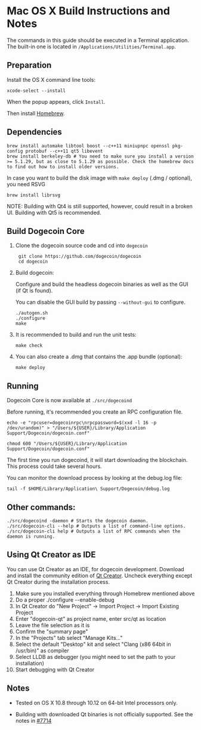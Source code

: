 Mac OS X Build Instructions and Notes
====================================
The commands in this guide should be executed in a Terminal application.
The built-in one is located in `/Applications/Utilities/Terminal.app`.

Preparation
-----------
Install the OS X command line tools:

`xcode-select --install`

When the popup appears, click `Install`.

Then install [Homebrew](http://brew.sh).

Dependencies
----------------------

    brew install automake libtool boost --c++11 miniupnpc openssl pkg-config protobuf --c++11 qt5 libevent
    brew install berkeley-db # You need to make sure you install a version >= 5.1.29, but as close to 5.1.29 as possible. Check the homebrew docs to find out how to install older versions.

In case you want to build the disk image with `make deploy` (.dmg / optional), you need RSVG

    brew install librsvg

NOTE: Building with Qt4 is still supported, however, could result in a broken UI. Building with Qt5 is recommended.

Build Dogecoin Core
------------------------

1. Clone the dogecoin source code and cd into `dogecoin`

        git clone https://github.com/dogecoin/dogecoin
        cd dogecoin

2.  Build dogecoin:

    Configure and build the headless dogecoin binaries as well as the GUI (if Qt is found).

    You can disable the GUI build by passing `--without-gui` to configure.

        ./autogen.sh
        ./configure
        make

3.  It is recommended to build and run the unit tests:

        make check

4.  You can also create a .dmg that contains the .app bundle (optional):

        make deploy

Running
-------

Dogecoin Core is now available at `./src/dogecoind`

Before running, it's recommended you create an RPC configuration file.

    echo -e "rpcuser=dogecoinrpc\nrpcpassword=$(xxd -l 16 -p /dev/urandom)" > "/Users/${USER}/Library/Application Support/Dogecoin/dogecoin.conf"

    chmod 600 "/Users/${USER}/Library/Application Support/Dogecoin/dogecoin.conf"

The first time you run dogecoind, it will start downloading the blockchain. This process could take several hours.

You can monitor the download process by looking at the debug.log file:

    tail -f $HOME/Library/Application\ Support/Dogecoin/debug.log

Other commands:
-------

    ./src/dogecoind -daemon # Starts the dogecoin daemon.
    ./src/dogecoin-cli --help # Outputs a list of command-line options.
    ./src/dogecoin-cli help # Outputs a list of RPC commands when the daemon is running.

Using Qt Creator as IDE
------------------------
You can use Qt Creator as an IDE, for dogecoin development.
Download and install the community edition of [Qt Creator](https://www.qt.io/download/).
Uncheck everything except Qt Creator during the installation process.

1. Make sure you installed everything through Homebrew mentioned above
2. Do a proper ./configure --enable-debug
3. In Qt Creator do "New Project" -> Import Project -> Import Existing Project
4. Enter "dogecoin-qt" as project name, enter src/qt as location
5. Leave the file selection as it is
6. Confirm the "summary page"
7. In the "Projects" tab select "Manage Kits..."
8. Select the default "Desktop" kit and select "Clang (x86 64bit in /usr/bin)" as compiler
9. Select LLDB as debugger (you might need to set the path to your installation)
10. Start debugging with Qt Creator

Notes
-----

* Tested on OS X 10.8 through 10.12 on 64-bit Intel processors only.

* Building with downloaded Qt binaries is not officially supported. See the notes in [#7714](https://github.com/dogecoin/dogecoin/issues/7714)
